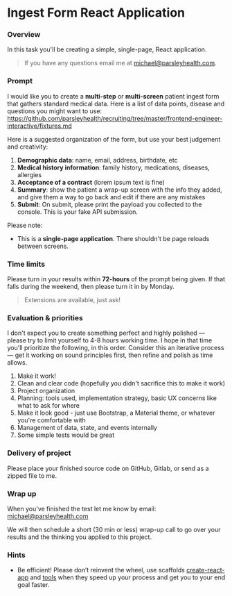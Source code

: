 # Ingest Form React Application

### Overview

In this task you'll be creating a simple, single-page, React application.

> If you have any questions email me at michael@parsleyhealth.com.

### Prompt

I would like you to create a **multi-step** or **multi-screen** patient ingest
form that gathers standard medical data. Here is a list of data points, disease
and questions you might want to use:
https://github.com/parsleyhealth/recruiting/tree/master/frontend-engineer-interactive/fixtures.md

Here is a suggested organization of the form, but use your best judgement and
creativity:

1.  **Demographic data**: name, email, address, birthdate, etc
2.  **Medical history information**: family history, medications, diseases,
    allergies
3.  **Acceptance of a contract** (lorem ipsum text is fine)
4.  **Summary**: show the patient a wrap-up screen with the info they added, and
    give them a way to go back and edit if there are any mistakes
5.  **Submit**: On submit, please print the payload you collected to the
    console. This is your fake API submission.

Please note:

* This is a **single-page application**. There shouldn't be page reloads between
  screens.

### Time limits

Please turn in your results within **72-hours** of the prompt being given. If
that falls during the weekend, then please turn it in by Monday.

> Extensions are available, just ask!

### Evaluation & priorities

I don't expect you to create something perfect and highly polished — 
please try to limit yourself to 4-8 hours working time. I hope in that time
you'll prioritize the following, in this order. Consider this an iterative 
process — get it working on sound principles first, then refine and polish 
as time allows.

1.  Make it work!
2.  Clean and clear code (hopefully you didn't sacrifice this to make it work)
3.  Project organization
4.  Planning: tools used, implementation strategy, basic UX concerns like what
    to ask for where
5.  Make it look good - just use Bootstrap, a Material theme, or whatever you're
    comfortable with
6.  Management of data, state, and events internally
7.  Some simple tests would be great

### Delivery of project

Please place your finished source code on GitHub, Gitlab, or send as a zipped file to me.

### Wrap up

When you've finished the test let me know by email: michael@parsleyhealth.com

We will then schedule a short (30 min or less) wrap-up call to go over your
results and the thinking you applied to this project.

### Hints

* Be efficient! Please don’t reinvent the wheel, use scaffolds 
  [create-react-app](https://github.com/facebook/create-react-app) 
  and [tools](http://redux-form.com/) when they speed up your 
  process and get you to your end goal faster.
